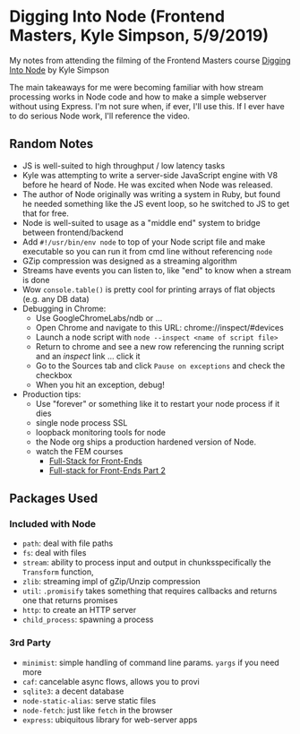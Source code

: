 # Digging Into Node (Frontend Masters, Kyle Simpson, 5/9/2019)
My notes from attending the filming of the Frontend Masters course [Digging Into Node](https://frontendmasters.com/workshops/digging-into-node/) by Kyle Simpson

The main takeaways for me were becoming familiar with how stream processing works in Node code and how to make a simple webserver without using Express. I'm not sure when, if ever, I'll use this. If I ever have to do serious Node work, I'll reference the video.

## Random Notes
- JS is well-suited to high throughput / low latency tasks
- Kyle was attempting to write a server-side JavaScript engine with V8 before he heard of Node. He was excited when Node was released.
- The author of Node originally was writing a system in Ruby, but found he needed something like the JS event loop, so he switched to JS to get that for free.
- Node is well-suited to usage as a "middle end" system to bridge between frontend/backend
- Add `#!/usr/bin/env node` to top of your Node script file and make executable so you can run it from cmd line without referencing `node`
- GZip compression was designed as a streaming algorithm
- Streams have events you can listen to, like "end" to know when a stream is done
- Wow `console.table()` is pretty cool for printing arrays of flat objects (e.g. any DB data)
- Debugging in Chrome:
  - Use GoogleChromeLabs/ndb or ...
  - Open Chrome and navigate to this URL: chrome://inspect/#devices
  - Launch a node script with `node --inspect <name of script file>`
  - Return to chrome and see a new row referencing the running script and an *inspect* link ... click it
  - Go to the Sources tab and click `Pause on exceptions` and check the checkbox
  - When you hit an exception, debug!
- Production tips:
  - Use "forever" or something like it to restart your node process if it dies
  - single node process SSL
  - loopback monitoring tools for node
  - the Node org ships a production hardened version of Node.
  - watch the FEM courses
    - [Full-Stack for Front-Ends](https://frontendmasters.com/courses/full-stack/)
    - [Full-stack for Front-Ends Part 2](https://frontendmasters.com/courses/full-stack-v2/)
  
## Packages Used
### Included with Node
- `path`: deal with file paths
- `fs`: deal with files
- `stream`: ability to process input and output in chunksspecifically the `Transform` function, 
- `zlib`: streaming impl of gZip/Unzip compression
- `util`: `.promisify` takes something that requires callbacks and returns one that returns promises
- `http`: to create an HTTP server
- `child_process`: spawning a process

### 3rd Party
- `minimist`: simple handling of command line params. `yargs` if you need more
- `caf`: cancelable async flows, allows you to provi
- `sqlite3`: a decent database
- `node-static-alias`: serve static files
- `node-fetch`: just like `fetch` in the browser
- `express`: ubiquitous library for web-server apps
